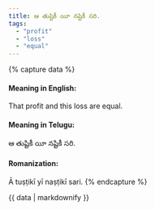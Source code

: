 ```yaml
---
title: ఆ తుష్టికీ యీ నష్టికీ సరి.
tags:
  - "profit"
  - "loss"
  - "equal"
---
```


{% capture data %}
#### Meaning in English:
That profit and this loss are equal.

#### Meaning in Telugu:
ఆ తుష్టికీ యీ నష్టికీ సరి.

#### Romanization:
Ā tuṣṭikī yī naṣṭikī sari.
{% endcapture %}

{{ data | markdownify }}

